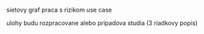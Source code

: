 sietovy graf
praca s rizikom
use case


ulohy budu rozpracovane
alebo pripadova studia (3 riadkovy popis)
